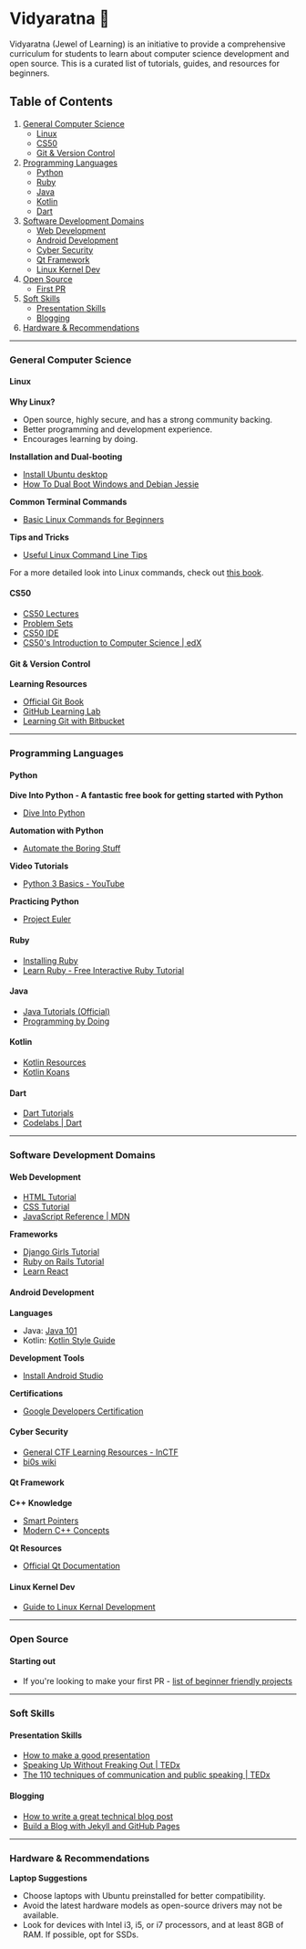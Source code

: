 # Vidyaratna :gem:

Vidyaratna (Jewel of Learning) is an initiative to provide a comprehensive curriculum for students to learn about computer science development and open source. This is a curated list of tutorials, guides, and resources for beginners.

## Table of Contents

1. [General Computer Science](#general-computer-science)
   - [Linux](#linux)
   - [CS50](#cs50)
   - [Git & Version Control](#git--version-control)
2. [Programming Languages](#programming-languages)
   - [Python](#python)
   - [Ruby](#ruby)
   - [Java](#java)
   - [Kotlin](#kotlin)
   - [Dart](#dart)
3. [Software Development Domains](#software-development-domains)
   - [Web Development](#web-development)
   - [Android Development](#android-development)
   - [Cyber Security](#cyber-security)
   - [Qt Framework](#qt-framework)
   - [Linux Kernel Dev](#linux-kernel-dev)
4. [Open Source](#open-source)
   - [First PR](#starting-out)
6. [Soft Skills](#soft-skills)
   - [Presentation Skills](#presentation-skills)
   - [Blogging](#blogging)
4. [Hardware & Recommendations](#hardware--recommendations)

---

### General Computer Science

#### Linux

**Why Linux?**
- Open source, highly secure, and has a strong community backing.
- Better programming and development experience.
- Encourages learning by doing.

**Installation and Dual-booting**
- [Install Ubuntu desktop](https://tutorials.ubuntu.com/tutorial/tutorial-install-ubuntu-desktop#0)
- [How To Dual Boot Windows and Debian Jessie](https://www.lifewire.com/dual-boot-windows-8-1-debian-jessie-2202088)

**Common Terminal Commands**
- [Basic Linux Commands for Beginners](https://maker.pro/linux/tutorial/basic-linux-commands-for-beginners)

**Tips and Tricks**
- [Useful Linux Command Line Tips](https://itsfoss.com/linux-command-tricks/)

For a more detailed look into Linux commands, check out [this book](https://liquidtelecom.dl.sourceforge.net/project/linuxcommand/TLCL/19.01/TLCL-19.01.pdf).

#### CS50

- [CS50 Lectures](http://cs50.tv/2017/fall/#about,lectures)
- [Problem Sets](http://cs50.tv/2017/fall/#about,psets)
- [CS50 IDE](https://ide.cs50.io/)
- [CS50's Introduction to Computer Science | edX](https://www.edx.org/course/cs50s-introduction-to-computer-science)

#### Git & Version Control

**Learning Resources**
- [Official Git Book](https://git-scm.com/book/en/v2)
- [GitHub Learning Lab](https://github.com/apps/github-learning-lab)
- [Learning Git with Bitbucket](https://www.atlassian.com/git/tutorials/learn-git-with-bitbucket-cloud)

---

### Programming Languages

#### Python

**Dive Into Python - A fantastic free book for getting started with Python**
- [Dive Into Python](https://diveintopython3.net/)

**Automation with Python**
- [Automate the Boring Stuff](https://automatetheboringstuff.com/)

**Video Tutorials**
- [Python 3 Basics - YouTube](https://www.youtube.com/playlist?list=PLQVvvaa0QuDe8XSftW-RAxdo6OmaeL85M)

**Practicing Python**
- [Project Euler](https://projecteuler.net/)

#### Ruby

- [Installing Ruby](https://www.ruby-lang.org/en/documentation/installation/)
- [Learn Ruby - Free Interactive Ruby Tutorial](https://www.learnrubyonline.org/en/)

#### Java

- [Java Tutorials (Official)](https://docs.oracle.com/javase/tutorial/)
- [Programming by Doing](http://programmingbydoing.com/)

#### Kotlin

- [Kotlin Resources](https://developer.android.com/kotlin/getting-started-resources)
- [Kotlin Koans](https://play.kotlinlang.org/koans/overview)

#### Dart

- [Dart Tutorials](https://dart.dev/tutorials)
- [Codelabs | Dart](https://docs.flutter.dev/codelabs)

---

### Software Development Domains

#### Web Development

- [HTML Tutorial](https://www.w3schools.com/html/default.asp)
- [CSS Tutorial](https://www.w3schools.com/css/default.asp)
- [JavaScript Reference | MDN](https://developer.mozilla.org/en-US/docs/Web/JavaScript/Reference)

**Frameworks**
- [Django Girls Tutorial](https://tutorial.djangogirls.org/en/)
- [Ruby on Rails Tutorial](https://www.railstutorial.org/book)
- [Learn React](https://www.kirupa.com/react/)

#### Android Development

**Languages**
- Java: [Java 101](https://www.infoworld.com/blogs/java-101/)
- Kotlin: [Kotlin Style Guide](https://developer.android.com/kotlin/style-guide)

**Development Tools**
- [Install Android Studio](https://developer.android.com/studio/install)

**Certifications**
- [Google Developers Certification](https://developers.google.com/training/certification/associate-android-developer/)

#### Cyber Security

- [General CTF Learning Resources - InCTF](https://medium.com/technology-hits/capture-the-flag-ctf-resources-for-beginners-9394ee2ea07a)
- [bi0s wiki](https://wiki.bi0s.in)

#### Qt Framework

**C++ Knowledge**
- [Smart Pointers](https://en.cppreference.com/book/intro/smart_pointers)
- [Modern C++ Concepts](https://www.geeksforgeeks.org/the-c-standard-template-library-stl/)

**Qt Resources**
- [Official Qt Documentation](https://doc.qt.io/)

#### Linux Kernel Dev

- [Guide to Linux Kernal Development](/docs/domains/linux_kernel_dev/linux_kernel_dev.md)

---

### Open Source

#### Starting out
- If you're looking to make your first PR - [list of beginner friendly projects](https://github.com/MunGell/awesome-for-beginners)

---

### Soft Skills

#### Presentation Skills

- [How to make a good presentation](https://hbr.org/2013/06/how-to-give-a-killer-presentation)
- [Speaking Up Without Freaking Out | TEDx](https://youtu.be/XIXvKKEQQJo)
- [The 110 techniques of communication and public speaking | TEDx](https://youtu.be/K0pxo-dS9Hc?si=HSbgi0dCk-GME_ma)

#### Blogging

- [How to write a great technical blog post](https://www.freecodecamp.org/news/how-to-write-a-great-technical-blog-post-414c414b67f6/)
- [Build a Blog with Jekyll and GitHub Pages](https://www.smashingmagazine.com/2014/08/build-blog-jekyll-github-pages/)

---

### Hardware & Recommendations

**Laptop Suggestions**
- Choose laptops with Ubuntu preinstalled for better compatibility. 
- Avoid the latest hardware models as open-source drivers may not be available.
- Look for devices with Intel i3, i5, or i7 processors, and at least 8GB of RAM. If possible, opt for SSDs.

